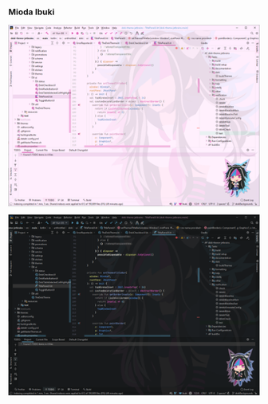 ### Mioda Ibuki
![ibuki_light code](../assets/screenshots/danganRonpa/ibuki_light_code.png)

![ibuki_dark code](../assets/screenshots/danganRonpa/ibuki_dark_code.png)

